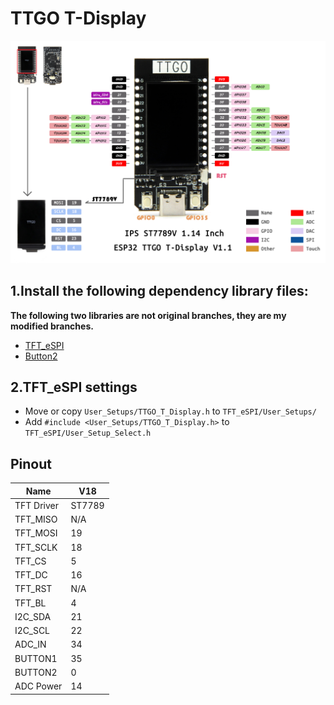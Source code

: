 # TTGO T-Display

![image](https://github.com/Xinyuan-LilyGO/TTGO-T-Display/blob/master/image/pinmap.jpg)
## 1.Install the following dependency library files:
**The following two libraries are not original branches, they are my modified branches.**
- [TFT_eSPI](https://github.com/lewisxhe/TFT_eSPI)
- [Button2](https://github.com/lewisxhe/B·utton2)




## 2.TFT_eSPI settings
- Move or copy `User_Setups/TTGO_T_Display.h` to `TFT_eSPI/User_Setups/`
- Add `#include <User_Setups/TTGO_T_Display.h>` to  `TFT_eSPI/User_Setup_Select.h`
  

## Pinout
| Name       | V18    |
| ---------- | ------ |
| TFT Driver | ST7789 |
| TFT_MISO   | N/A    |
| TFT_MOSI   | 19     |
| TFT_SCLK   | 18     |
| TFT_CS     | 5      |
| TFT_DC     | 16     |
| TFT_RST    | N/A    |
| TFT_BL     | 4      |
| I2C_SDA    | 21     |
| I2C_SCL    | 22     |
| ADC_IN     | 34     |
| BUTTON1    | 35     |
| BUTTON2    | 0      |
| ADC Power  | 14     |
